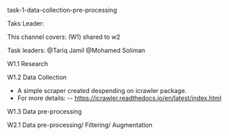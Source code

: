 task-1-data-collection-pre-processing 

Taks Leader: 

This channel covers:   (W1) shared to w2

Task leaders: @Tariq Jamil @Mohamed Soliman

W1.1 Research

W1.2 Data Collection
- A simple scraper created despending on icrawler package. 
- For more details:
-- https://icrawler.readthedocs.io/en/latest/index.html
  
W1.3 Data pre-processing

W2.1 Data pre-processing/ Filtering/ Augmentation
